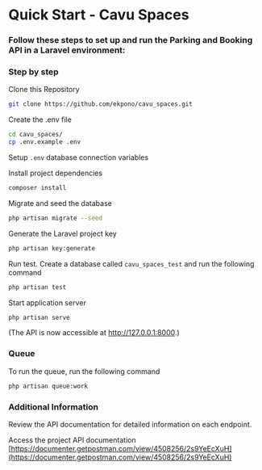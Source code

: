 # Quick Start - Cavu Spaces
### Follow these steps to set up and run the Parking and Booking API in a Laravel environment:


### Step by step
Clone this Repository
```sh
git clone https://github.com/ekpono/cavu_spaces.git
```

Create the .env file
```sh
cd cavu_spaces/
cp .env.example .env
```

Setup `.env` database connection variables

Install project dependencies
```sh
composer install
```

Migrate and seed the database
```sh
php artisan migrate --seed
```

Generate the Laravel project key
```sh
php artisan key:generate
```



Run test. Create a database called `cavu_spaces_test` and run the following command
```sh
php artisan test
```


Start application server
```sh
php artisan serve
```



(The API is now accessible at http://127.0.0.1:8000.)

### Queue
To run the queue, run the following command
```sh
php artisan queue:work
```

### Additional Information
Review the API documentation for detailed information on each endpoint.

Access the project API documentation
[https://documenter.getpostman.com/view/4508256/2s9YeEcXuH](https://documenter.getpostman.com/view/4508256/2s9YeEcXuH)

